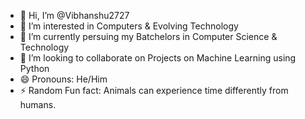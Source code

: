 - 👋 Hi, I’m @Vibhanshu2727
- 👀 I’m interested in Computers & Evolving Technology
- 🌱 I’m currently persuing my Batchelors in Computer Science & Technology
- 💞️ I’m looking to collaborate on Projects on Machine Learning using Python 
- 😄 Pronouns: He/Him
- ⚡ Random Fun fact: Animals can experience time differently from humans.

<!---
Vibhanshu2727/Vibhanshu2727 is a ✨ special ✨ repository because its `README.md` (this file) appears on your GitHub profile.
You can click the Preview link to take a look at your changes.
--->
